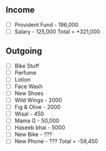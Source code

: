 ## Income
- [ ] Provident Fund - 196,000
- [ ] Salary - 125,000
Total = +321,000
## Outgoing
- [ ] Bike Stuff
- [ ] Perfume
- [ ] Lotion
- [ ] Face Wash
- [ ] New Shoes
- [ ] Wild Wings - 2000
- [ ] Fig & Olive - 2000
- [ ] Wisal - 450
- [ ] Mama G - 50,000
- [ ] Haseeb bhai - 5000
- [ ] New Bike - ???
- [ ] New Phone - ???
Total = -59,450